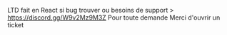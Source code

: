 LTD fait en React si bug trouver ou besoins de support > https://discord.gg/W9v2Mz9M3Z
Pour toute demande Merci d'ouvrir un ticket
